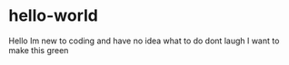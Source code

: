 # hello-world

Hello Im new to coding and have no idea what to do dont laugh 
I want to make this green 
